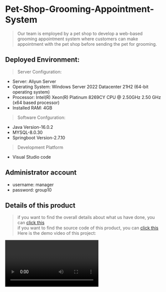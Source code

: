 # Pet-Shop-Grooming-Appointment-System
> Our team is employed by a pet shop to develop a web-based grooming appointment system where customers can make appointment with the pet shop before sending the pet for grooming.

## Deployed Environment: 
> Server Configuration:
  + Server: Aliyun Server 
  + Operating System: Windows Server 2022 Datacenter 21H2 (64-bit operating system) 
  + Processor: Intel(R) Xeon(R) Platinum 8269CY CPU @ 2.50GHz 2.50 GHz (x64 based processor)
  + Installed RAM: 4GB
> Software Confguration: 
  + Java Version-16.0.2
  + MYSQL-8.0.30
  + Springboot Version-2.7.10
> Development Platform
  +  Visual Studio code 

## Administrator account
+ username: manager
+ password: group10
  
## Details of this product
> if you want to find the overall details about what us have done, you can [click this]()<br>
> if you want to find the source code of this product, you can [click this]() <br>
> Here is the demo video of this project: <br>
<video>
  <video width="854" height="480" controls>
  <source src="your_video_path.mp4" type="video/mp4">
  Your Explorer does not support HTML5 Video Tags.
</video>


